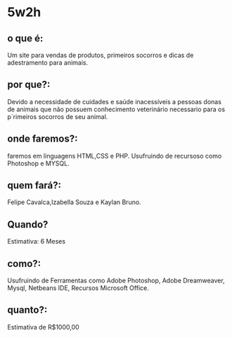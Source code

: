# 5w2h

## o que é:
Um site para vendas de produtos, primeiros socorros e dicas de adestramento para animais.

## por que?:
Devido a necessidade de cuidades e saúde inacessíveis a pessoas donas de animais que não possuem conhecimento veterinário necessario para os p´rimeiros socorros de seu animal.

## onde faremos?:
faremos em linguagens HTML,CSS e PHP. Usufruindo de recursoso como Photoshop e MYSQL.

## quem fará?:
Felipe Cavalca,Izabella Souza e Kaylan Bruno.

## Quando?
Estimativa: 6 Meses

## como?:
Usufruindo de Ferramentas como Adobe Photoshop, Adobe Dreamweaver, Mysql, Netbeans IDE, Recursos Microsoft Office.

## quanto?:
Estimativa de R$1000,00
